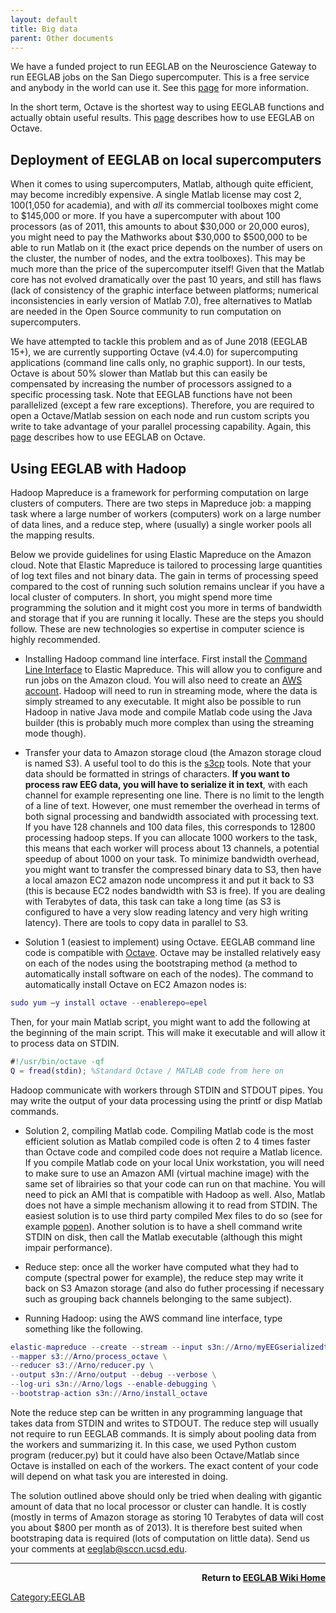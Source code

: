 ```yaml
---
layout: default
title: Big data
parent: Other documents
---
```


We have a funded project to run EEGLAB on the Neuroscience Gateway to
run EEGLAB jobs on the San Diego supercomputer. This is a free service
and anybody in the world can use it. See this
[page](/EEGLAB_on_NSG "wikilink") for more information.

In the short term, Octave is the shortest way to using EEGLAB functions
and actually obtain useful results. This
[page](/Running_EEGLAB_on_Octave "wikilink") describes how to use EEGLAB
on Octave.

Deployment of EEGLAB on local supercomputers
--------------------------------------------

When it comes to using supercomputers, Matlab, although quite efficient,
may become incredibly expensive. A single Matlab license may cost $2,100
($1,050 for academia), and with *all* its commercial toolboxes might
come to $145,000 or more. If you have a supercomputer with about 100
processors (as of 2011, this amounts to about $30,000 or 20,000 euros),
you might need to pay the Mathworks about $30,000 to $500,000 to be able
to run Matlab on it (the exact price depends on the number of users on
the cluster, the number of nodes, and the extra toolboxes). This may be
much more than the price of the supercomputer itself! Given that the
Matlab core has not evolved dramatically over the past 10 years, and
still has flaws (lack of consistency of the graphic interface between
platforms; numerical inconsistencies in early version of Matlab 7.0),
free alternatives to Matlab are needed in the Open Source community to
run computation on supercomputers.

We have attempted to tackle this problem and as of June 2018 (EEGLAB
15+), we are currently supporting Octave (v4.4.0) for supercomputing
applications (command line calls only, no graphic support). In our
tests, Octave is about 50% slower than Matlab but this can easily be
compensated by increasing the number of processors assigned to a
specific processing task. Note that EEGLAB functions have not been
parallelized (except a few rare exceptions). Therefore, you are required
to open a Octave/Matlab session on each node and run custom scripts you
write to take advantage of your parallel processing capability. Again,
this [page](/Running_EEGLAB_on_Octave "wikilink") describes how to use
EEGLAB on Octave.

Using EEGLAB with Hadoop
------------------------

Hadoop Mapreduce is a framework for performing computation on large
clusters of computers. There are two steps in Mapreduce job: a mapping
task where a large number of workers (computers) work on a large number
of data lines, and a reduce step, where (usually) a single worker pools
all the mapping results.

Below we provide guidelines for using Elastic Mapreduce on the Amazon
cloud. Note that Elastic Mapreduce is tailored to processing large
quantities of log text files and not binary data. The gain in terms of
processing speed compared to the cost of running such solution remains
unclear if you have a local cluster of computers. In short, you might
spend more time programming the solution and it might cost you more in
terms of bandwidth and storage that if you are running it locally. These
are the steps you should follow. These are new technologies so expertise
in computer science is highly recommended.

-   Installing Hadoop command line interface. First install the [Command
    Line Interface](http://aws.amazon.com/developertools/2264) to
    Elastic Mapreduce. This will allow you to configure and run jobs on
    the Amazon cloud. You will also need to create an [AWS
    account](http://aws.amazon.com/). Hadoop will need to run in
    streaming mode, where the data is simply streamed to any executable.
    It might also be possible to run Hadoop in native Java mode and
    compile Matlab code using the Java builder (this is probably much
    more complex than using the streaming mode though).

<!-- -->

-   Transfer your data to Amazon storage cloud (the Amazon storage cloud
    is named S3). A useful tool to do this is the
    [s3cp](https://github.com/aboisvert/s3cp) tools. Note that your data
    should be formatted in strings of characters. <b>If you want to
    process raw EEG data, you will have to serialize it in text</b>,
    with each channel for example representing one line. There is no
    limit to the length of a line of text. However, one must remember
    the overhead in terms of both signal processing and bandwidth
    associated with processing text. If you have 128 channels and 100
    data files, this corresponds to 12800 processing hadoop steps. If
    you can allocate 1000 workers to the task, this means that each
    worker will process about 13 channels, a potential speedup of about
    1000 on your task. To minimize bandwidth overhead, you might want to
    transfer the compressed binary data to S3, then have a local amazon
    EC2 amazon node uncompress it and put it back to S3 (this is because
    EC2 nodes bandwidth with S3 is free). If you are dealing with
    Terabytes of data, this task can take a long time (as S3 is
    configured to have a very slow reading latency and very high writing
    latency). There are tools to copy data in parallel to S3.

<!-- -->

-   Solution 1 (easiest to implement) using Octave. EEGLAB command line
    code is compatible with
    [Octave](/Running_EEGLAB_on_Octave "wikilink"). Octave may be
    installed relatively easy on each of the nodes using the
    bootstraping method (a method to automatically install software on
    each of the nodes). The command to automatically install Octave on
    EC2 Amazon nodes is:

``` matlab
sudo yum –y install octave --enablerepo=epel
```

Then, for your main Matlab script, you might want to add the following
at the beginning of the main script. This will make it executable and
will allow it to process data on STDIN.

``` matlab
#!/usr/bin/octave -qf
Q = fread(stdin); %Standard Octave / MATLAB code from here on
```

Hadoop communicate with workers through STDIN and STDOUT pipes. You may
write the output of your data processing using the printf or disp Matlab
commands.

-   Solution 2, compiling Matlab code. Compiling Matlab code is the most
    efficient solution as Matlab compiled code is often 2 to 4 times
    faster than Octave code and compiled code does not require a Matlab
    licence. If you compile Matlab code on your local Unix workstation,
    you will need to make sure to use an Amazon AMI (virtual machine
    image) with the same set of librairies so that your code can run on
    that machine. You will need to pick an AMI that is compatible with
    Hadoop as well. Also, Matlab does not have a simple mechanism
    allowing it to read from STDIN. The easiest solution is to use third
    party compiled Mex files to do so (see for example
    [popen](http://www.mathworks.com/matlabcentral/fileexchange/13851-popen-read-and-write)).
    Another solution is to have a shell command write STDIN on disk,
    then call the Matlab executable (although this might impair
    performance).

<!-- -->

-   Reduce step: once all the worker have computed what they had to
    compute (spectral power for example), the reduce step may write it
    back on S3 Amazon storage (and also do futher processing if
    necessary such as grouping back channels belonging to the same
    subject).

<!-- -->

-   Running Hadoop: using the AWS command line interface, type something
    like the following.

``` matlab
elastic-mapreduce --create --stream --input s3n://Arno/myEEGserializedtextfiles/ \
--mapper s3://Arno/process_octave \
--reducer s3://Arno/reducer.py \
--output s3n://Arno/output --debug --verbose \
--log-uri s3n://Arno/logs --enable-debugging \
--bootstrap-action s3n://Arno/install_octave
```

Note the reduce step can be written in any programming language that
takes data from STDIN and writes to STDOUT. The reduce step will usually
not require to run EEGLAB commands. It is simply about pooling data from
the workers and summarizing it. In this case, we used Python custom
program (reducer.py) but it could have also been Octave/Matlab since
Octave is installed on each of the workers. The exact content of your
code will depend on what task you are interested in doing.

The solution outlined above should only be tried when dealing with
gigantic amount of data that no local processor or cluster can handle.
It is costly (mostly in terms of Amazon storage as storing 10 Terabytes
of data will cost you about $800 per month as of 2013). It is therefore
best suited when bootstraping data is required (lots of computation on
little data). Send us your comments at <eeglab@sccn.ucsd.edu>.

------------------------------------------------------------------------

<div align=right>

**Return to [EEGLAB Wiki Home](/EEGLAB "wikilink")**

</div>

[Category:EEGLAB](/Category:EEGLAB "wikilink")
